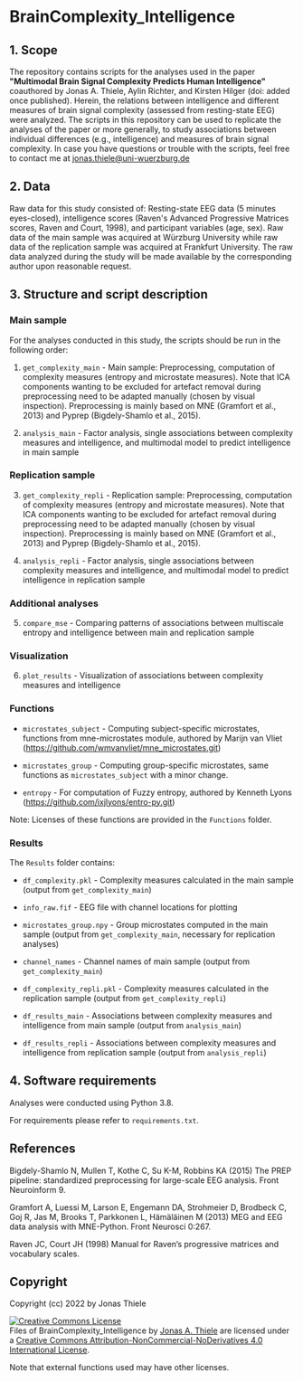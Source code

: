 # BrainComplexity_Intelligence


## 1. Scope
The repository contains scripts for the analyses used in the paper **"Multimodal Brain Signal Complexity Predicts Human Intelligence"** coauthored by Jonas A. Thiele, Aylin Richter, and Kirsten Hilger (doi: added once published). Herein, the relations between intelligence and different measures of brain signal complexity (assessed from resting-state EEG) were analyzed.
The scripts in this repository can be used to replicate the analyses of the paper or more generally, to study associations between individual differences (e.g., intelligence) and measures of brain signal complexity.
In case you have questions or trouble with the scripts, feel free to contact me at jonas.thiele@uni-wuerzburg.de
## 2. Data
Raw data for this study consisted of: Resting-state EEG data (5 minutes eyes-closed), intelligence scores (Raven's Advanced Progressive Matrices scores, Raven and Court, 1998), and participant variables (age, sex). 
Raw data of the main sample was acquired at Würzburg University while raw data of the replication sample was acquired at Frankfurt University.
The raw data analyzed during the study will be made available by the corresponding author upon reasonable request.

## 3. Structure and script description
### Main sample

For the analyses conducted in this study, the scripts should be run in the following order:

1.	`get_complexity_main` - Main sample: Preprocessing, computation of complexity measures (entropy and microstate measures).
                            Note that ICA components wanting to be excluded for artefact removal during preprocessing need to be adapted manually (chosen by visual inspection).
                            Preprocessing is mainly based on MNE (Gramfort et al., 2013) and Pyprep (Bigdely-Shamlo et al., 2015). 
  
2.	`analysis_main` - Factor analysis, single associations between complexity measures and intelligence, and multimodal model to predict intelligence in main sample
  

### Replication sample

3.	`get_complexity_repli` - Replication sample: Preprocessing, computation of complexity measures (entropy and microstate measures).
                             Note that ICA components wanting to be excluded for artefact removal during preprocessing need to be adapted manually (chosen by visual inspection). 
                             Preprocessing is mainly based on MNE (Gramfort et al., 2013) and Pyprep (Bigdely-Shamlo et al., 2015).   
  
4.	`analysis_repli` - Factor analysis, single associations between complexity measures and intelligence, and multimodal model to predict intelligence in replication sample

### Additional analyses

5. `compare_mse` - Comparing patterns of associations between multiscale entropy and intelligence between main and replication sample

### Visualization

6. `plot_results` - Visualization of associations between complexity measures and intelligence


### Functions

- `microstates_subject` - Computing subject-specific microstates, functions from mne-microstates module, authored by Marijn van Vliet (https://github.com/wmvanvliet/mne_microstates.git)

- `microstates_group` - Computing group-specific microstates, same functions as `microstates_subject` with a minor change.

- `entropy` - For computation of Fuzzy entropy, authored by Kenneth Lyons (https://github.com/ixjlyons/entro-py.git)

Note: Licenses of these functions are provided in the `Functions` folder.

### Results

The `Results` folder contains:

- `df_complexity.pkl` - Complexity measures calculated in the main sample (output from `get_complexity_main`)

- `info_raw.fif` - EEG file with channel locations for plotting

- `microstates_group.npy` - Group microstates computed in the main sample (output from `get_complexity_main`, necessary for replication analyses)

- `channel_names` - Channel names of main sample (output from `get_complexity_main`)

- `df_complexity_repli.pkl` - Complexity measures calculated in the replication sample (output from  `get_complexity_repli`)

- `df_results_main` - Associations between complexity measures and intelligence from main sample (output from `analysis_main`)

- `df_results_repli` - Associations between complexity measures and intelligence from replication sample (output from `analysis_repli`)

## 4. Software requirements
Analyses were conducted using Python 3.8.

For requirements please refer to `requirements.txt`.	

## References
Bigdely-Shamlo N, Mullen T, Kothe C, Su K-M, Robbins KA (2015) The PREP pipeline: standardized preprocessing for large-scale EEG analysis. Front Neuroinform 9.

Gramfort A, Luessi M, Larson E, Engemann DA, Strohmeier D, Brodbeck C, Goj R, Jas M, Brooks T, Parkkonen L, Hämäläinen M (2013) MEG and EEG data analysis with MNE-Python. Front Neurosci 0:267.

Raven JC, Court JH (1998) Manual for Raven’s progressive matrices and vocabulary scales.
## Copyright
Copyright (cc) 2022 by Jonas Thiele

<a rel="license" href="http://creativecommons.org/licenses/by-nc-nd/4.0/"><img alt="Creative Commons License" style="border-width:0" src="https://i.creativecommons.org/l/by-nc-nd/4.0/88x31.png" /></a><br /><span xmlns:dct="http://purl.org/dc/terms/" property="dct:title">Files of BrainComplexity_Intelligence</span> by <a xmlns:cc="http://creativecommons.org/ns#" href="https://github.com/jonasAthiele/BrainReconfiguration_Intelligence" property="cc:attributionName" rel="cc:attributionURL">Jonas A. Thiele</a> are licensed under a <a rel="license" href="http://creativecommons.org/licenses/by-nc-nd/4.0/">Creative Commons Attribution-NonCommercial-NoDerivatives 4.0 International License</a>.

Note that external functions used may have other licenses.
